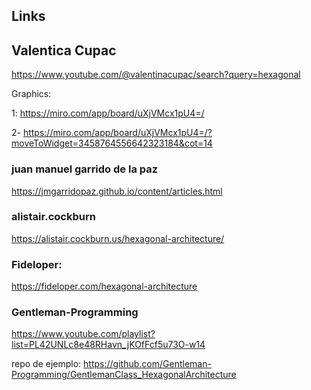 ## Links

## Valentica Cupac

https://www.youtube.com/@valentinacupac/search?query=hexagonal

Graphics:

1: https://miro.com/app/board/uXjVMcx1pU4=/

2- https://miro.com/app/board/uXjVMcx1pU4=/?moveToWidget=3458764556642323184&cot=14

### juan manuel garrido de la paz 

https://jmgarridopaz.github.io/content/articles.html

### alistair.cockburn

https://alistair.cockburn.us/hexagonal-architecture/

### Fideloper: 

https://fideloper.com/hexagonal-architecture

### Gentleman-Programming

https://www.youtube.com/playlist?list=PL42UNLc8e48RHavn_jKOfFcf5u73O-w14

repo de ejemplo: https://github.com/Gentleman-Programming/GentlemanClass_HexagonalArchitecture



